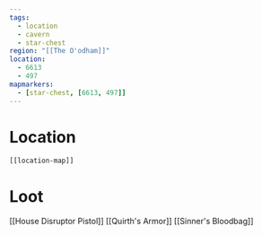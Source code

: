 ```yaml
---
tags:
  - location
  - cavern
  - star-chest
region: "[[The O'odham]]"
location:
  - 6613
  - 497
mapmarkers:
  - [star-chest, [6613, 497]]
---
```

# Location
```meta-bind-embed
[[location-map]]
```
# Loot
[[House Disruptor Pistol]]
[[Quirth's Armor]]
[[Sinner's Bloodbag]]
